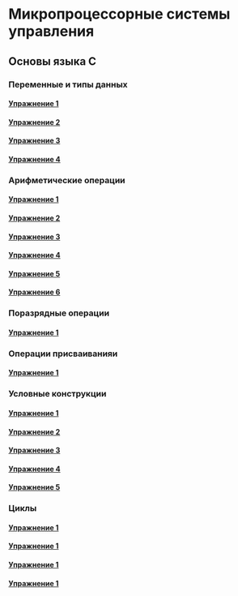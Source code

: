 # Микропроцессорные системы управления
## Основы языка С
### Переменные и типы данных
#### [Упражнение 1](https://github.com/Mihaylov-MA/Mihaylov/blob/main/task%201.1.c)
#### [Упражнение 2](https://github.com/Mihaylov-MA/Mihaylov/blob/main/task%201.2.c)
#### [Упражнение 3](https://github.com/Mihaylov-MA/Mihaylov/blob/main/task%201.3.c)
#### [Упражнение 4](https://github.com/Mihaylov-MA/Mihaylov/blob/main/task%201.4.c)
### Арифметические операции
#### [Упражнение 1](https://github.com/Mihaylov-MA/Mihaylov/blob/main/task%202.1.c)
#### [Упражнение 2](https://github.com/Mihaylov-MA/Mihaylov/blob/main/task%202.2.c)
#### [Упражнение 3](https://github.com/Mihaylov-MA/Mihaylov/blob/main/task%202.3.c)
#### [Упражнение 4](https://github.com/Mihaylov-MA/Mihaylov/blob/main/task%202.4.c)
#### [Упражнение 5](https://github.com/Mihaylov-MA/Mihaylov/blob/main/task%202.5.c)
#### [Упражнение 6](https://github.com/Mihaylov-MA/Mihaylov/blob/main/task%202.6.c)
### Поразрядные операции
#### [Упражнение 1](https://github.com/Mihaylov-MA/Mihaylov/blob/main/task%203.1.c)
### Операции присваиванияи
#### [Упражнение 1](https://github.com/Mihaylov-MA/Mihaylov/blob/main/task%204.1.c)
### Условные конструкции
#### [Упражнение 1](https://github.com/Mihaylov-MA/Mihaylov/blob/main/task%205.1.c)
#### [Упражнение 2](https://github.com/Mihaylov-MA/Mihaylov/blob/main/task%205.2.c)
#### [Упражнение 3](https://github.com/Mihaylov-MA/Mihaylov/blob/main/task%205.3.c)
#### [Упражнение 4](https://github.com/Mihaylov-MA/Mihaylov/blob/main/task%205.4.c)
#### [Упражнение 5](https://github.com/Mihaylov-MA/Mihaylov/blob/main/task%205.5.c)
### Циклы
#### [Упражнение 1](https://github.com/Mihaylov-MA/Mihaylov/blob/main/task%206.1.c)
#### [Упражнение 1](https://github.com/Mihaylov-MA/Mihaylov/blob/main/task%206.2.c)
#### [Упражнение 1](https://github.com/Mihaylov-MA/Mihaylov/blob/main/task%206.3.c)
#### [Упражнение 1](https://github.com/Mihaylov-MA/Mihaylov/blob/main/task%206.4.c)
